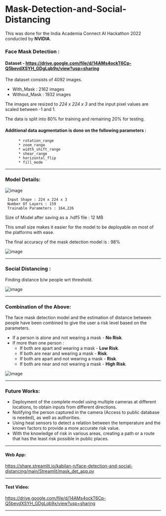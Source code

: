 # Mask-Detection-and-Social-Distancing 

This was done for the India Academia Connect AI Hackathon 2022 conducted by **NVIDIA**. 




### Face Mask Detection :

#### Dataset - https://drive.google.com/file/d/14AMs4ockT6Cp-Q5bevdXSYH_GDgLqb9x/view?usp=sharing
The dataset consists of 4092 images.

* With_Mask : 2162 images
* Without_Mask : 1932 images

The images are resized to *224 x 224 x 3* and the input pixel values are scaled between -1 and 1.

The data is split into 80% for training and remaining 20% for testing.

#### Additional data augmentation is done on the following parameters :

          * rotation_range
          * zoom_range
          * width_shift_range
          * shear_range
          * horizontal_flip
          * fill_mode
          
 - - - -
          
### Model Details:   

![image](https://user-images.githubusercontent.com/60337704/141739606-5a79c3a8-48e3-4030-a436-ec83cc2ed124.png)

     Input Shape : 224 x 224 x 3
     Number Of Layers : 159
     Trainable Parameters : 164,226

Size of Model after saving as a .hdf5 file : 12 MB

This small size makes it easier for the model to be deployable on most of the platforms with ease.

The final accuracy of the mask detection model is : 98%

![image](https://user-images.githubusercontent.com/60337704/141739905-b6ec19c9-1c72-41a5-a846-dbe8cf206283.png)

- - - -

### Social Distancing :

Finding distance b/w people wrt threshold.

![image](https://user-images.githubusercontent.com/60337704/141740267-18880031-24b1-4cd5-b354-886f0c940ca4.png)

- - - -

### Combination of the Above:

The face mask detection model and the estimation of distance between people have been combined to give the user a risk level based on the parameters.

* If a person is alone and not wearing a mask - **No Risk**. 
* If  more than one person : 
    * If both are apart and wearing a mask - **Low Risk**.
    * If both are near and wearing a mask - **Risk**.
    * If both are apart and not wearing a mask - **Risk**.
    * If both are near and not wearing a mask - **High Risk**.

![image](https://user-images.githubusercontent.com/60337704/141741264-3a04071c-09a3-4ab4-94e1-6e05fb80c63d.png)

- - - -

### Future Works:

* Deployment of the complete model using multiple cameras at different locations, to obtain inputs from different directions.
* Notifying the person captured in the camera (Access to public database is needed), as well as authorities.
* Using heat sensors to detect a relation between the temperature and the known factors to provide a more accurate risk value.
* With the knowledge of risk in various areas, creating a path or a route that has the least risk possible in public places.

- - - -

#### Web App: 
https://share.streamlit.io/kabilan-n/face-detection-and-social-distancing/main/Streamlit/mask_det_app.py

- - - -

#### Test Video: 
https://drive.google.com/file/d/14AMs4ockT6Cp-Q5bevdXSYH_GDgLqb9x/view?usp=sharing

- - - -













  
  



